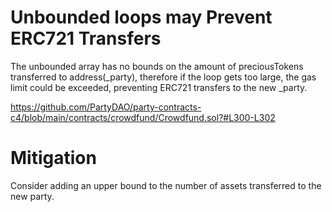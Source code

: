 # Unbounded loops may Prevent ERC721 Transfers
The unbounded array has no bounds on the amount of preciousTokens transferred to address(_party), therefore if the loop gets too large, the gas limit could be exceeded, preventing ERC721 transfers to the new _party. 

https://github.com/PartyDAO/party-contracts-c4/blob/main/contracts/crowdfund/Crowdfund.sol?#L300-L302

# Mitigation
Consider adding an upper bound to the number of assets transferred to the new party. 